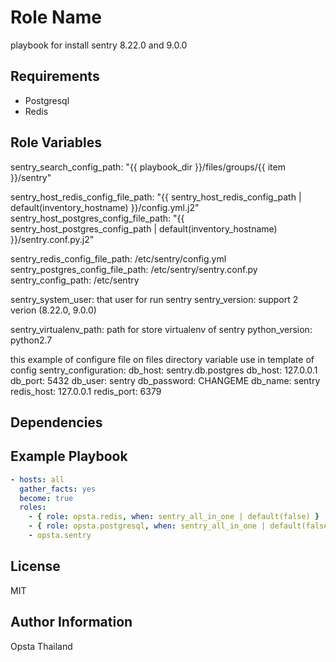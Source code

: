 Role Name
=========

playbook for install sentry 8.22.0 and 9.0.0

Requirements
------------

- Postgresql
- Redis

Role Variables
--------------

sentry_search_config_path:  "{{ playbook_dir }}/files/groups/{{ item }}/sentry"

sentry_host_redis_config_file_path: "{{ sentry_host_redis_config_path | default(inventory_hostname) }}/config.yml.j2"
sentry_host_postgres_config_file_path: "{{ sentry_host_postgres_config_path | default(inventory_hostname) }}/sentry.conf.py.j2"

sentry_redis_config_file_path: /etc/sentry/config.yml
sentry_postgres_config_file_path: /etc/sentry/sentry.conf.py
sentry_config_path: /etc/sentry

sentry_system_user: that user for run sentry
sentry_version: support 2 verion (8.22.0, 9.0.0)

sentry_virtualenv_path: path for store virtualenv of sentry
python_version: python2.7

this example of configure file on files directory
variable use in template of config
 sentry_configuration:
   db_host: sentry.db.postgres
   db_host: 127.0.0.1
   db_port: 5432
   db_user: sentry
   db_password: CHANGEME
   db_name: sentry
   redis_host: 127.0.0.1
   redis_port: 6379

Dependencies
------------

Example Playbook
----------------

```yml
- hosts: all
  gather_facts: yes
  become: true
  roles:
    - { role: opsta.redis, when: sentry_all_in_one | default(false) }
    - { role: opsta.postgresql, when: sentry_all_in_one | default(false) }
    - opsta.sentry
```

License
-------

MIT

Author Information
------------------

Opsta Thailand
